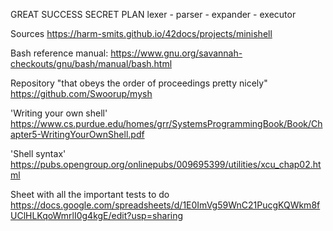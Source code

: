 GREAT SUCCESS SECRET PLAN
lexer - parser - expander - executor

Sources
https://harm-smits.github.io/42docs/projects/minishell

Bash reference manual:
https://www.gnu.org/savannah-checkouts/gnu/bash/manual/bash.html

Repository "that obeys the order of proceedings pretty nicely"
https://github.com/Swoorup/mysh

'Writing your own shell'
https://www.cs.purdue.edu/homes/grr/SystemsProgrammingBook/Book/Chapter5-WritingYourOwnShell.pdf

'Shell syntax'
https://pubs.opengroup.org/onlinepubs/009695399/utilities/xcu_chap02.html

Sheet with all the important tests to do
https://docs.google.com/spreadsheets/d/1E0ImVg59WnC21PucgKQWkm8fUClHLKqoWmrlI0g4kgE/edit?usp=sharing
